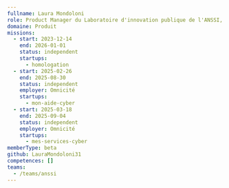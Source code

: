 ```yaml
---
fullname: Laura Mondoloni
role: Product Manager du Laboratoire d'innovation publique de l'ANSSI, incubateur de startups d'Etat
domaine: Produit
missions:
  - start: 2023-12-14
    end: 2026-01-01
    status: independent
    startups:
      - homologation
  - start: 2025-02-26
    end: 2025-08-30
    status: independent
    employer: Omnicité
    startups:
      - mon-aide-cyber
  - start: 2025-03-18
    end: 2025-09-04
    status: independent
    employer: Omnicité
    startups:
      - mes-services-cyber
memberType: beta
github: LauraMondoloni31
competences: []
teams:
  - /teams/anssi
---
```

